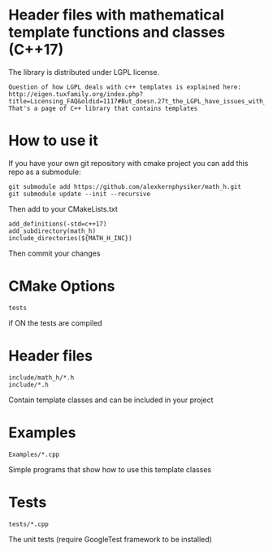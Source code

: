 Header files with mathematical template functions and classes (C++17)
====================================================================


The library is distributed under LGPL license.


    Question of how LGPL deals with c++ templates is explained here:
    http://eigen.tuxfamily.org/index.php?title=Licensing_FAQ&oldid=1117#But_doesn.27t_the_LGPL_have_issues_with_code_that_is_in_header_files.2C_and_template_libraries.3F
    That's a page of C++ library that contains templates





How to use it
=============
If you have your own git repository with cmake project you can add this repo as a submodule:

	git submodule add https://github.com/alexkernphysiker/math_h.git
	git submodule update --init --recursive
	
Then add to your CMakeLists.txt

	add_definitions(-std=c++17)
	add_subdirectory(math_h)
	include_directories(${MATH_H_INC})
	
Then commit your changes

CMake Options
=============

	tests
if ON the tests are compiled

Header files
============

	include/math_h/*.h
	include/*.h

Contain template classes and can be included in your project

Examples
========
	Examples/*.cpp
Simple programs that show how to use this template classes

Tests
=====
	tests/*.cpp
The unit tests (require GoogleTest framework to be installed)

